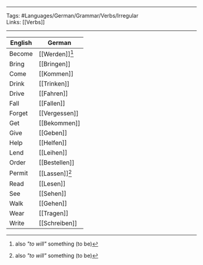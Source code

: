 ___
Tags: #Languages/German/Grammar/Verbs/Irregular  
Links: [[Verbs]]
___
English | German
------------ | ------------
Become | [[Werden]][^1]
Bring | [[Bringen]]
Come | [[Kommen]]
Drink | [[Trinken]]
Drive | [[Fahren]]
Fall | [[Fallen]]
Forget | [[Vergessen]]
Get | [[Bekommen]]
Give | [[Geben]]
Help | [[Helfen]]
Lend | [[Leihen]]
Order | [[Bestellen]]
Permit | [[Lassen]][^1]
Read  | [[Lesen]]
See | [[Sehen]]
Walk | [[Gehen]]
Wear | [[Tragen]]
Write | [[Schreiben]]

[^1]: also _"to will"_ something (to be)